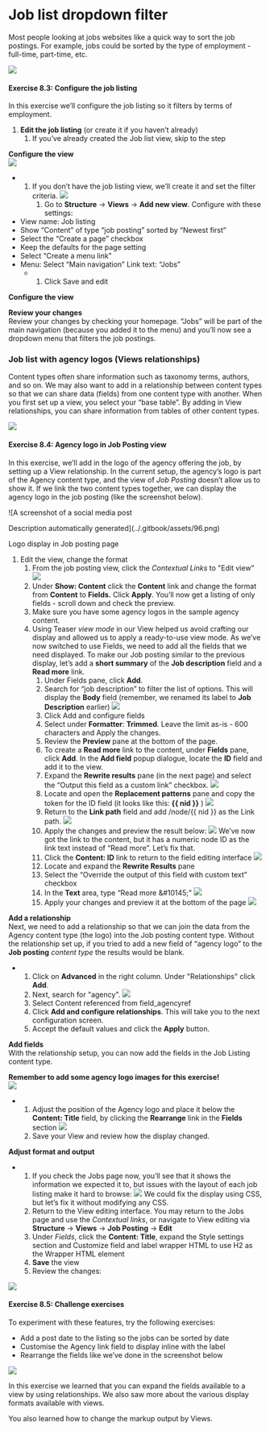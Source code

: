 # Job list dropdown filter

Most people looking at jobs websites like a quick way to sort the job postings. For example, jobs could be sorted by the type of employment - full-time, part-time, etc.

![](../.gitbook/assets/90%20%281%29.png)

#### **Exercise 8.3:** Configure the job listing

In this exercise we’ll configure the job listing so it filters by terms of employment.

1. **Edit the job listing** \(or create it if you haven’t already\)
   1. If you’ve already created the Job list view, skip to the step

**Configure the view**  
![](../.gitbook/assets/91%20%281%29.png)

* 1. If you don’t have the job listing view, we’ll create it and set the filter criteria. ![](../.gitbook/assets/92%20%281%29.png)
     1. Go to **Structure** → **Views** → **Add new view**. Configure with these settings:
* View name: Job listing
* Show “Content” of type “job posting” sorted by “Newest first”
* Select the “Create a page” checkbox
* Keep the defaults for the page setting
* Select “Create a menu link”
* Menu: Select “Main navigation” Link text: “Jobs”
  * 1. Click Save and edit

**Configure the view**

**Review your changes**  
Review your changes by checking your homepage. “Jobs” will be part of the main navigation \(because you added it to the menu\) and you’ll now see a dropdown menu that filters the job postings.

### Job list with agency logos \(Views relationships\)

Content types often share information such as taxonomy terms, authors, and so on. We may also want to add in a relationship between content types so that we can share data \(fields\) from one content type with another. When you first set up a view, you select your “base table”. By adding in View relationships, you can share information from tables of other content types.

![](../.gitbook/assets/95%20%281%29.png)

#### **Exercise 8.4:** Agency logo in Job Posting view

In this exercise, we’ll add in the logo of the agency offering the job, by setting up a View relationship. In the current setup, the agency’s logo is part of the Agency content type, and the view of _Job Posting_ doesn’t allow us to show it. If we link the two content types together, we can display the agency logo in the job posting \(like the screenshot below\).

![A screenshot of a social media post

Description automatically generated](../.gitbook/assets/96.png)

Logo display in Job posting page

1. Edit the view, change the format
   1. From the job posting view, click the _Contextual Links_ to "Edit view" ![](../.gitbook/assets/97%20%281%29.png)
   2. Under **Show: Content** click the **Content** link and change the format from **Content** to **Fields.** Click **Apply**. You’ll now get a listing of only fields - scroll down and check the preview.
   3. Make sure you have some agency logos in the sample agency content.
   4. Using Teaser _view mode_ in our View helped us avoid crafting our display and allowed us to apply a ready-to-use view mode. As we’ve now switched to use Fields, we need to add all the fields that we need displayed. To make our Job posting similar to the previous display, let’s add a **short summary** of the **Job description** field and a **Read more** link.
      1. Under Fields pane, click **Add**.
      2. Search for “job description” to filter the list of options. This will display the **Body** field \(remember, we renamed its label to **Job Description** earlier\) ![](../.gitbook/assets/98.png)
      3. Click Add and configure fields
      4. Select under **Formatter**: **Trimmed**. Leave the limit as-is - 600 characters and Apply the changes.
      5. Review the **Preview** pane at the bottom of the page.
      6. To create a **Read more** link to the content, under **Fields** pane, click **Add**. In the **Add field** popup dialogue, locate the **ID** field and add it to the view.
      7. Expand the **Rewrite results** pane \(in the next page\) and select the “Output this field as a custom link” checkbox. ![](../.gitbook/assets/99%20%281%29.png)
      8. Locate and open the **Replacement patterns** pane and copy the token for the ID field \(it looks like this: **{{ nid }}** \) ![](../.gitbook/assets/100.png)
      9. Return to the **Link path** field and add /node/{{ nid }} as the Link path. ![](../.gitbook/assets/101%20%281%29.png)
      10. Apply the changes and preview the result below: ![](../.gitbook/assets/102%20%281%29.png) We’ve now got the link to the content, but it has a numeric node ID as the link text instead of “Read more”. Let’s fix that.
      11. Click the **Content: ID** link to return to the field editing interface ![](../.gitbook/assets/103%20%281%29.png)
      12. Locate and expand the **Rewrite Results** pane
      13. Select the “Override the output of this field with custom text” checkbox
      14. In the **Text** area, type “Read more &\#10145;” ![](../.gitbook/assets/104%20%281%29.png)
      15. Apply your changes and preview it at the bottom of the page ![](../.gitbook/assets/105.png)

**Add a relationship**  
Next, we need to add a relationship so that we can join the data from the Agency content type \(the logo\) into the Job posting content type. Without the relationship set up, if you tried to add a new field of “agency logo” to the **Job posting** _content type_ the results would be blank.

* 1. Click on **Advanced** in the right column. Under "Relationships" click **Add**.
  2. Next, search for "agency". ![](../.gitbook/assets/106.png)
  3. Select Content referenced from field\_agencyref
  4. Click **Add and configure relationships**. This will take you to the next configuration screen.
  5. Accept the default values and click the **Apply** button.

**Add fields**  
With the relationship setup, you can now add the fields in the Job Listing content type.

**Remember to add some agency logo images for this exercise!**  
![](../.gitbook/assets/110.png)

* 1. Adjust the position of the Agency logo and place it below the **Content: Title** field, by clicking the **Rearrange** link in the **Fields** section ![](../.gitbook/assets/111%20%281%29.png)
  2. Save your View and review how the display changed.

**Adjust format and output**

* 1. If you check the Jobs page now, you’ll see that it shows the information we expected it to, but issues with the layout of each job listing make it hard to browse: ![](../.gitbook/assets/112.png) We could fix the display using CSS, but let’s fix it without modifying any CSS.
  2. Return to the View editing interface. You may return to the Jobs page and use the _Contextual links_, or navigate to View editing via **Structure** → **Views** → **Job Posting** → **Edit**
  3. Under _Fields_, click the **Content: Title**, expand the Style settings section and Customize field and label wrapper HTML to use H2 as the Wrapper HTML element
  4. **Save** the view
  5. Review the changes:

![](../.gitbook/assets/113%20%281%29.png)

#### **Exercise 8.5:** Challenge exercises

To experiment with these features, try the following exercises:

* Add a post date to the listing so the jobs can be sorted by date
* Customise the Agency link field to display inline with the label
* Rearrange the fields like we’ve done in the screenshot below

![](../.gitbook/assets/114.png)

In this exercise we learned that you can expand the fields available to a view by using relationships. We also saw more about the various display formats available with views.

You also learned how to change the markup output by Views.

